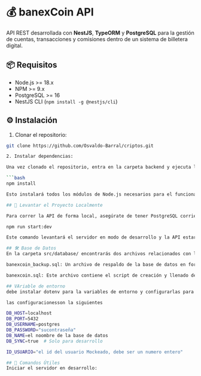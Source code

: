 # 💰 banexCoin API

API REST desarrollada con **NestJS**, **TypeORM** y **PostgreSQL** para la gestión de cuentas, transacciones y comisiones dentro de un sistema de billetera digital.

## 📦 Requisitos

- Node.js >= 18.x
- NPM >= 9.x 
- PostgreSQL >= 16
- NestJS CLI (`npm install -g @nestjs/cli`)

## ⚙️ Instalación

1. Clonar el repositorio:

  ```bash
  git clone https://github.com/Osvaldo-Barral/criptos.git

2. Instalar dependencias:

  Una vez clonado el repositorio, entra en la carpeta backend y ejecuta los siguientes comandos para instalar las dependencias necesarias:

  ```bash
  npm install

  Esto instalará todos los módulos de Node.js necesarios para el funcionamiento de la API.

## 🌱 Levantar el Proyecto Localmente

  Para correr la API de forma local, asegúrate de tener PostgreSQL corriendo en tu máquina. 
  
  npm run start:dev

  Este comando levantará el servidor en modo de desarrollo y la API estará disponible en http://localhost:3000.

## 🛠️ Base de Datos
  En la carpeta src/database/ encontrarás dos archivos relacionados con la base de datos:

  banexcoin_backup.sql: Un archivo de respaldo de la base de datos en formato .sql que puedes importar directamente a PostgreSQL para restaurar la base de datos con datos previos.

  banexcoin.sql: Este archivo contiene el script de creación y llenado de la base de datos.

## VAriable de entorno
  debe instalar dotenv para la variables de entorno y configurarlas para la conceccion de la base de datos y el usuario mockeado ya que es  un sistema que no tiene una autenticacion y se supone que ya un usuario esta loguedo.

  las configuracionesson la siguientes

  DB_HOST=localhost
  DB_PORT=5432
  DB_USERNAME=postgres
  DB_PASSWORD="sucontraseña"
  DB_NAME=el noombre de la base de datos
  DB_SYNC=true  # Solo para desarrollo

  ID_USUARIO="el id del usuario Mockeado, debe ser un numero entero"

## 📜 Comandos Útiles
  Iniciar el servidor en desarrollo:


